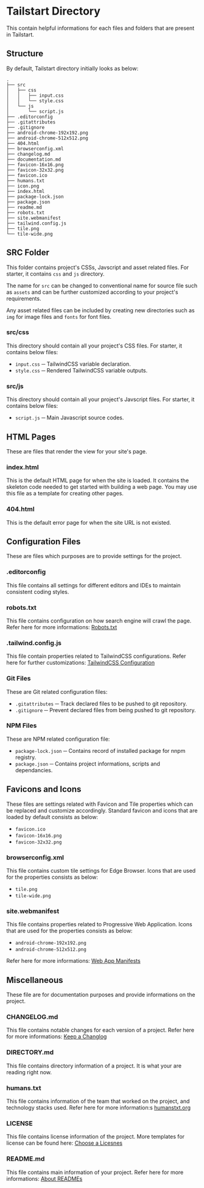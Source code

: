 # Tailstart Directory

This contain helpful informations for each files and folders that are present 
in Tailstart.

## Structure

By default, Tailstart directory initially looks as below:

```
.
├── src
│   ├── css
│   │   ├── input.css
│   │   └── style.css
│   └── js
│       └── script.js
├── .editorconfig
├── .gitattributes
├── .gitignore
├── android-chrome-192x192.png
├── android-chrome-512x512.png
├── 404.html
├── browserconfig.xml
├── changelog.md
├── documentation.md
├── favicon-16x16.png
├── favicon-32x32.png
├── favicon.ico
├── humans.txt
├── icon.png
├── index.html
├── package-lock.json
├── package.json
├── readme.md
├── robots.txt
├── site.webmanifest
├── tailwind.config.js
├── tile.png
└── tile-wide.png
```

## SRC Folder

This folder contains project's CSSs, Javscript and asset related files. For
starter, it contains `css` and `js` directory. 

The name for `src` can be changed to conventional name for source file such as
`assets` and can be further customized according to your project's requirements.

Any asset related files can be included by creating new directories such as `img`
for image files and `fonts` for font files. 

### src/css

This directory should contain all your project's CSS files. For starter, it
contains below files: 

* `input.css` ─ TailwindCSS variable declaration.
* `style.css` ─ Rendered TailwindCSS variable outputs.

### src/js

This directory should contain all your project's Javscript files. For starter,
it contains below files: 

* `script.js` ─ Main Javascript source codes.

## HTML Pages

These are files that render the view for your site's page.

### index.html

This is the default HTML page for when the site is loaded. It contains the
skeleton code needed to get started with building a web page. You may use this
file as a template for creating other pages.

### 404.html

This is the default error page for when the site URL is not existed.

## Configuration Files

These are files which purposes are to provide settings for the project.

### .editorconfig

This file contains all settings for different editors and IDEs to maintain
consistent coding styles.

### robots.txt

This file contains configuration on how search engine will crawl the page.
Refer here for more informations: 
[Robots.txt](https://moz.com/learn/seo/robotstxt)

### .tailwind.config.js

This file contain properties related to TailwindCSS configurations. Refer here
for further customizations: 
[TailwindCSS Configuration](https://tailwindcss.com/docs/configuration)

### Git Files

These are Git related configuration files:

* `.gitattributes` ─ Track declared files to be pushed to git repository.
* `.gitignore` ─ Prevent declared files from being pushed to git repository.

### NPM Files

These are NPM related configuration file:

* `package-lock.json` ─ Contains record of installed package for nnpm registry.
* `package.json` ─ Contains project informations, scripts and dependancies.

## Favicons and Icons

These files are settings related with Favicon and Tile properties which can be 
replaced and customize accordingly. Standard favicon and icons that are loaded
by default consists as below:

* `favicon.ico`
* `favicon-16x16.png`
* `favicon-32x32.png`

### browserconfig.xml

This file contains custom tile settings for Edge Browser. Icons that are used
for the properties consists as below:

* `tile.png`
* `tile-wide.png`

### site.webmanifest

This file contains properties related to Progressive Web Application. Icons
that are used for the properties consists as below:

* `android-chrome-192x192.png`
* `android-chrome-512x512.png`

Refer here for more informations: 
[Web App Manifests](https://developer.mozilla.org/en-US/docs/Web/Manifest)

## Miscellaneous

These file are for documentation purposes and provide informations on the
project.

### CHANGELOG.md

This file contains notable changes for each version of a project. Refer here
for more informations: 
[Keep a Changlog](https://keepachangelog.com/en/1.0.0/)

### DIRECTORY.md

This file contains directory information of a project. It is what your are
reading right now.

### humans.txt

This file contains information of the team that worked on the project, and
technology stacks used. Refer here for more information:s 
[humanstxt.org](https://humanstxt.org/)

### LICENSE

This file contains license information of the project. More templates for
license can be found here: [Choose a Licesnes](https://choosealicense.com/)

### README.md

This file contains main information of your project. Refer here for more
informations:
[About READMEs](https://docs.github.com/en/repositories/managing-your-repositorys-settings-and-features/customizing-your-repository/about-readmes)